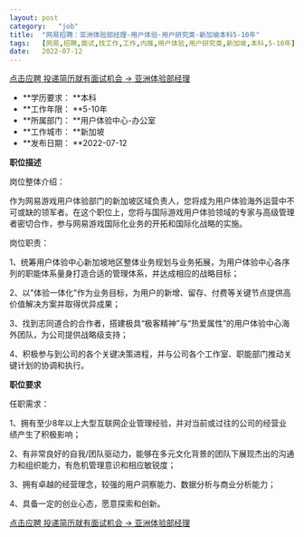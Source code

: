 ```yaml
---
layout:	post
category:	"job"
title:	"网易招聘：亚洲体验部经理-用户体验-用户研究类-新加坡本科5-10年"
tags:	[网易,招聘,面试,找工作,工作,内推,用户体验,用户研究类,新加坡,本科,5-10年]
date:	2022-07-12
---
```


[点击应聘 投递简历就有面试机会 ->  亚洲体验部经理](http://mobile.bole.netease.com/bole/boleDetail?id=41449&employeeId=346f03c3cda5f04c&key=all)



- **学历要求： **本科
- **工作年限： **5-10年
- **所属部门： **用户体验中心-办公室
- **工作城市： **新加坡
- **发布日期： **2022-07-12



**职位描述**

岗位整体介绍：

作为网易游戏用户体验部门的新加坡区域负责人，您将成为用户体验海外运营中不可或缺的领军者。在这个职位上，您将与国际游戏用户体验领域的专家与高级管理者密切合作，参与网易游戏国际化业务的开拓和国际化战略的实施。



岗位职责：

1、统筹用户体验中心新加坡地区整体业务规划与业务拓展，为用户体验中心各序列的职能体系量身打造合适的管理体系，并达成相应的战略目标；

2、以"体验一体化"作为业务目标，为用户的新增、留存、付费等关键节点提供高价值解决方案并取得优异成果；

3、找到志同道合的合作者，搭建极具“极客精神”与“热爱属性”的用户体验中心海外团队，为公司提供战略级支持；

4、积极参与到公司的各个关键决策进程，并与公司各个工作室、职能部门推动关键计划的协调和执行。



**职位要求**

任职需求：

1、拥有至少8年以上大型互联网企业管理经验，并对当前或过往的公司的经营业绩产生了积极影响；

2、有非常良好的自我/团队驱动力，能够在多元文化背景的团队下展现杰出的沟通力和组织能力，有危机管理意识和相应敏锐度；

3、拥有卓越的经营理念，较强的用户洞察能力、数据分析与商业分析能力；

4、具备一定的创业心态，愿意探索和创新。



[点击应聘 投递简历就有面试机会 ->  亚洲体验部经理](http://mobile.bole.netease.com/bole/boleDetail?id=41449&employeeId=346f03c3cda5f04c&key=all)